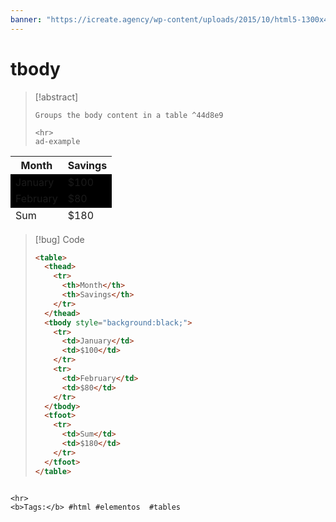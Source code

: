 ```yaml
---
banner: "https://icreate.agency/wp-content/uploads/2015/10/html5-1300x470.gif"
---
```

# tbody
> [!abstract]
> ````
> Groups the body content in a table ^44d8e9
> 
> <hr>
> ad-example
<table>
  <thead>
    <tr>
      <th>Month</th>
      <th>Savings</th>
    </tr>
  </thead>
  <tbody style="background:black;">
    <tr>
      <td>January</td>
      <td>$100</td>
    </tr>
    <tr>
      <td>February</td>
      <td>$80</td>
    </tr>
  </tbody>
  <tfoot>
    <tr>
      <td>Sum</td>
      <td>$180</td>
    </tr>
  </tfoot>
</table>

> [!bug] Code
> ~~~html
> <table>
>   <thead>
>     <tr>
>       <th>Month</th>
>       <th>Savings</th>
>     </tr>
>   </thead>
>   <tbody style="background:black;">
>     <tr>
>       <td>January</td>
>       <td>$100</td>
>     </tr>
>     <tr>
>       <td>February</td>
>       <td>$80</td>
>     </tr>
>   </tbody>
>   <tfoot>
>     <tr>
>       <td>Sum</td>
>       <td>$180</td>
>     </tr>
>   </tfoot>
> </table>
> ~~~


````

<hr>
<b>Tags:</b> #html #elementos  #tables